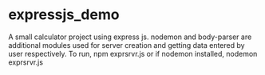 # expressjs_demo
A small calculator project using express js. nodemon and body-parser are additional modules used for server creation and getting data entered by user respectively. 
To run,
npm exprsrvr.js
or 
if nodemon installed,
nodemon exprsrvr.js
